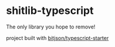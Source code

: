 # shitlib-typescript

The only library you hope to remove!

project built with [bitjson/typescript-starter](https://github.com/bitjson/typescript-starter)
